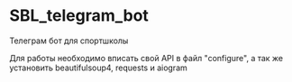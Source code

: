 # SBL_telegram_bot
Телеграм бот для спортшколы

Для работы необходимо вписать свой API в файл "configure",
а так же установить beautifulsoup4, requests и aiogram
